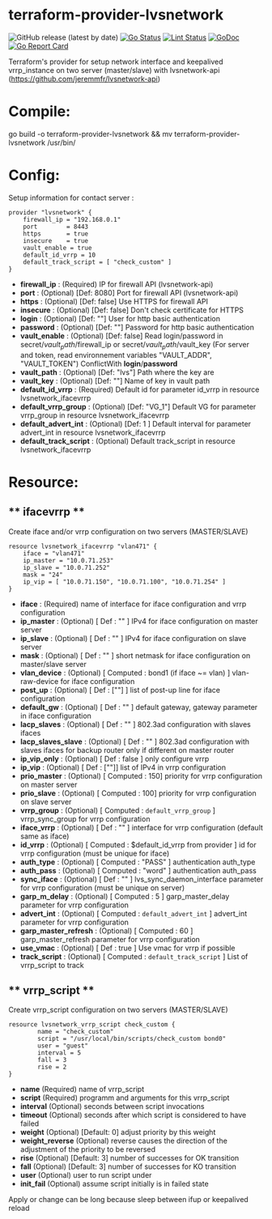 # terraform-provider-lvsnetwork
![GitHub release (latest by date)](https://img.shields.io/github/v/release/jeremmfr/terraform-provider-lvsnetwork)
[![Go Status](https://github.com/jeremmfr/terraform-provider-lvsnetwork/workflows/Go%20Tests/badge.svg)](https://github.com/jeremmfr/terraform-provider-lvsnetwork/actions)
[![Lint Status](https://github.com/jeremmfr/terraform-provider-lvsnetwork/workflows/GolangCI-Lint/badge.svg)](https://github.com/jeremmfr/terraform-provider-lvsnetwork/actions)
[![GoDoc](https://godoc.org/github.com/jeremmfr/terraform-provider-lvsnetwork?status.svg)](https://godoc.org/github.com/jeremmfr/terraform-provider-lvsnetwork)
[![Go Report Card](https://goreportcard.com/badge/github.com/jeremmfr/terraform-provider-lvsnetwork)](https://goreportcard.com/report/github.com/jeremmfr/terraform-provider-lvsnetwork)

Terraform's provider for setup network interface and keepalived vrrp_instance on two server (master/slave) with lvsnetwork-api (https://github.com/jeremmfr/lvsnetwork-api)

Compile:
========

go build -o terraform-provider-lvsnetwork && mv terraform-provider-lvsnetwork /usr/bin/

Config:
=======

Setup information for contact server :
```
provider "lvsnetwork" {
    firewall_ip = "192.168.0.1"
    port		= 8443
	https		= true
	insecure	= true
	vault_enable = true
	default_id_vrrp = 10
	default_track_script = [ "check_custom" ]
}
```

* **firewall_ip** : (Required) IP for firewall API (lvsnetwork-api)
* **port** : (Optional) [Def: 8080] Port for firewall API (lvsnetwork-api)
* **https** : (Optional) [Def: false] Use HTTPS for firewall API
* **insecure** : (Optional) [Def: false] Don't check certificate for HTTPS
* **login** : (Optional) [Def: ""] User for http basic authentication
* **password** : (Optional) [Def: ""] Password for http basic authentication
* **vault_enable** : (Optional) [Def: false] Read login/password in secret/$vault_path/$firewall_ip or secret/$vault_path/$vault_key (For server and token, read environnement variables "VAULT_ADDR", "VAULT_TOKEN") ConflictWith **login**/**password**
* **vault_path** : (Optional) [Def: "lvs"] Path where the key are
* **vault_key** : (Optional) [Def: ""] Name of key in vault path
* **default_id_vrrp** : (Required) Default id for parameter id_vrrp in resource lvsnetwork_ifacevrrp
* **default_vrrp_group** : (Optional) [Def: "VG_1"] Default VG for parameter vrrp_group in resource lvsnetwork_ifacevrrp
* **default_advert_int** : (Optional) [Def: 1 ] Default interval for parameter advert_int in resource lvsnetwork_ifacevrrp
* **default_track_script** : (Optional) Default track_script in resource lvsnetwork_ifacevrrp

Resource:
=========

** ifacevrrp **
---------------

Create iface and/or vrrp configuration on two servers (MASTER/SLAVE)

```
resource lvsnetwork_ifacevrrp "vlan471" {
	iface = "vlan471"
	ip_master = "10.0.71.253"
	ip_slave = "10.0.71.252"
	mask = "24"
	ip_vip = [ "10.0.71.150", "10.0.71.100", "10.0.71.254" ]
}
```
* **iface** : (Required) name of interface for iface configuration and vrrp configuration
* **ip_master** : (Optional) [ Def : "" ] IPv4 for iface configuration on master server
* **ip_slave** : (Optional) [ Def : "" ] IPv4 for iface configuration on slave server
* **mask** : (Optional) [ Def : "" ] short netmask for iface configuration on master/slave server
* **vlan_device** : (Optional) [ Computed : bond1 (if iface ~= vlan) ] vlan-raw-device for iface configuration
* **post_up** : (Optional) [ Def : [""] ] list of post-up line for iface configuration
* **default_gw** : (Optional) [ Def : "" ] default gateway, gateway parameter in iface configuration
* **lacp_slaves** : (Optional) [ Def : "" ] 802.3ad configuration with slaves ifaces
* **lacp_slaves_slave** : (Optional) [ Def : "" ] 802.3ad configuration with slaves ifaces for backup router only if different on master router
* **ip_vip_only** : (Optional) [ Def : false ] only configure vrrp
* **ip_vip** : (Optional) [ Def : [""]] list of IPv4 in vrrp configuration
* **prio_master** : (Optional) [ Computed : 150] priority for vrrp configuration on master server
* **prio_slave** : (Optional) [ Computed : 100] priority for vrrp configuration on slave server
* **vrrp_group** : (Optional) [ Computed : `default_vrrp_group` ] vrrp_sync_group for vrrp configuration
* **iface_vrrp** : (Optional) [ Def : "" ] interface for vrrp configuration (default same as iface)
* **id_vrrp** : (Optional) [ Computed : $default_id_vrrp from provider ] id for vrrp configuration (must be unique for iface)
* **auth_type** : (Optional) [ Computed : "PASS" ] authentication auth_type
* **auth_pass** : (Optional) [ Computed : "word" ] authentication auth_pass
* **sync_iface** : (Optional) [ Def : "" ] lvs_sync_daemon_interface parameter for vrrp configuration (must be unique on server)
* **garp_m_delay** : (Optional) [ Computed : 5 ] garp_master_delay parameter for vrrp configuration
* **advert_int** : (Optional) [ Computed : `default_advert_int` ] advert_int parameter for vrrp configuration
* **garp_master_refresh** : (Optional) [ Computed : 60 ] garp_master_refresh parameter for vrrp configuration
* **use_vmac** : (Optional) [ Def : true ] Use vmac for vrrp if possible
* **track_script** : (Optional) [ Computed : `default_track_script` ] List of vrrp_script to track

** vrrp_script **
---------------

Create vrrp_script configuration on two servers (MASTER/SLAVE)

```
resource lvsnetwork_vrrp_script check_custom {
        name = "check_custom"
        script = "/usr/local/bin/scripts/check_custom bond0"
        user = "guest"
        interval = 5
        fall = 3
        rise = 2
}
```

* **name** (Required) name of vrrp_script
* **script** (Required) programm and arguments for this vrrp_script
* **interval** (Optional) seconds between script invocations
* **timeout** (Optional) seconds after which script is considered to have failed
* **weight** (Optional) [Default: 0] adjust priority by this weight
* **weight_reverse** (Optional) reverse causes the direction of the adjustment of the priority to be reversed
* **rise** (Optional) [Default: 3] number of successes for OK transition
* **fall** (Optional) [Default: 3] number of successes for KO transition
* **user** (Optional) user to run script under
* **init_fail** (Optional) assume script initially is in failed state

Apply or change can be long because sleep between ifup or keepalived reload
